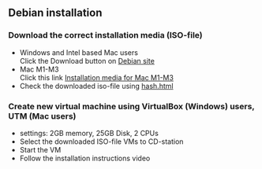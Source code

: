 ## Debian installation 
### Download the correct installation media (ISO-file)
* Windows and Intel based Mac users  
Click the Download button on [Debian site](https://www.debian.org/) 
* Mac M1-M3  
Click this link [Installation media for Mac M1-M3](https://cdimage.debian.org/debian-cd/current/arm64/iso-cd/debian-12.7.0-arm64-netinst.iso)
* Check the downloaded iso-file using [hash.html](https://averkoc.github.io/files/hash)

### Create new virtual machine using VirtualBox (Windows) users, UTM (Mac users)  
* settings: 2GB memory, 25GB Disk, 2 CPUs
* Select the downloaded ISO-file VMs to CD-station
* Start the VM
* Follow the installation instructions video

  
